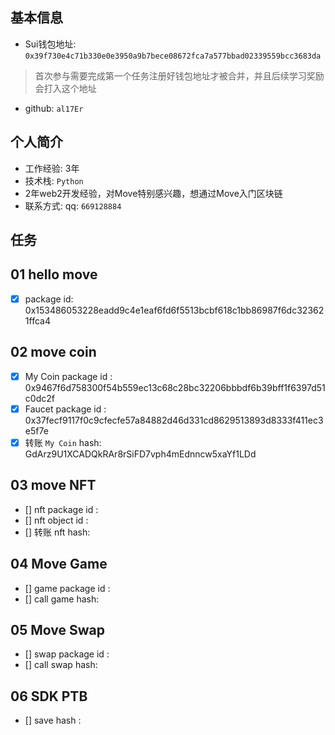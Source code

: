 ## 基本信息
- Sui钱包地址: `0x39f730e4c71b330e0e3950a9b7bece08672fca7a577bbad02339559bcc3683da`
> 首次参与需要完成第一个任务注册好钱包地址才被合并，并且后续学习奖励会打入这个地址
- github: `al17Er`

## 个人简介
- 工作经验: 3年
- 技术栈: `Python` 
- 2年web2开发经验，对Move特别感兴趣，想通过Move入门区块链
- 联系方式: qq: `669128884` 

## 任务

##   01 hello move  
- [x] package id: 0x153486053228eadd9c4e1eaf6fd6f5513bcbf618c1bb86987f6dc323621ffca4

##   02 move coin
- [x] My Coin package id : 0x9467f6d758300f54b559ec13c68c28bc32206bbbdf6b39bff1f6397d51c0dc2f
- [x] Faucet package id : 0x37fecf9117f0c9cfecfe57a84882d46d331cd8629513893d8333f411ec3e5f7e
- [x] 转账 `My Coin` hash: GdArz9U1XCADQkRAr8rSiFD7vph4mEdnncw5xaYf1LDd

##   03 move NFT
- [] nft package id :
- [] nft object id : 
- [] 转账 nft  hash:

##   04 Move Game
- [] game package id :
- [] call game hash:

##   05 Move Swap
- [] swap package id :
- [] call swap hash:

##   06 SDK PTB
- [] save hash :
